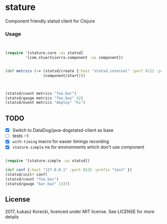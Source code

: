 # stature
Component friendly statsd client for Clojure


### Usage

```clojure


(require '[stature.core :as statsd]
         '[com.stuartsierra.component :as component])


(def metrics (-> (statsd/create {:host "statsd.internal" :port 8122 :prefix *ns*})
                 (component/start)))



(statsd/count metrics "foo.bar")
(statsd/gauge metrics "foo.baz" 42)
(statsd/event metrics "deploy" "hi")

```

## TODO

- [x] Switch to DataDog/java-dogstatsd-client as base
- [ ] tests :-)
- [x] `with-timing` macro for easier timings recording
- [x] `stature.simple` ns for environments which don't use component

```clojure

(require '[stature.simple :as statsd])

(def conf {:host "127.0.0.1" :port 8125 :prefix "test" })
(statsd/init! conf)
(statsd/count "foo.bar")
(statsd/gauge "bar.baz" 1337)

```

## License

2017, Łukasz Korecki, licenced under MIT license.
See LICENSE for more details
